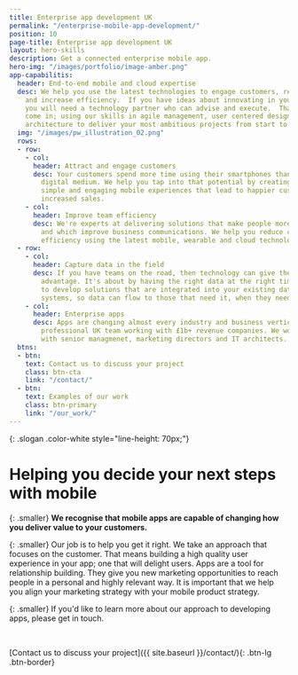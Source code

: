 ```yaml
---
title: Enterprise app development UK
permalink: "/enterprise-mobile-app-development/"
position: 10
page-title: Enterprise app development UK
layout: hero-skills
description: Get a connected enterprise mobile app.
hero-img: "/images/portfolio/image-amber.png"
app-capabilitis:
  header: End-to-end mobile and cloud expertise
  desc: We help you use the latest technologies to engage customers, reduce costs
    and increase efficiency.  If you have ideas about innovating in your industry,
    you will need a technology partner who can advise and execute.  That's where we
    come in; using our skills in agile management, user centered design, and technology
    architecture to deliver your most ambitious projects from start to finish.
  img: "/images/pw_illustration_02.png"
  rows:
  - row:
    - col: 
      header: Attract and engage customers
      desc: Your customers spend more time using their smartphones than any other
        digital medium. We help you tap into that potential by creating convenient,
        simple and engaging mobile experiences that lead to happier customers and
        increased sales.
    - col: 
      header: Improve team efficiency
      desc: We're experts at delivering solutions that make people more productive,
        and which improve business communications. We help you reduce costs and increase
        efficiency using the latest mobile, wearable and cloud technologies.
  - row:
    - col: 
      header: Capture data in the field
      desc: If you have teams on the road, then technology can give them a huge competitive
        advantage. It's about by having the right data at the right time. We're able
        to develop solutions that are integrated into your existing databases and
        systems, so data can flow to those that need it, when they need it.
    - col: 
      header: Enterprise apps
      desc: Apps are changing almost every industry and business vertical. We're a
        professional UK team working with £1b+ revenue companies. We work directly
        with senior managmenet, marketing directors and IT architects.
  btns:
  - btn: 
    text: Contact us to discuss your project
    class: btn-cta
    link: "/contact/"
  - btn: 
    text: Examples of our work
    class: btn-primary
    link: "/our_work/"
---
```


{: .slogan .color-white style="line-height: 70px;"}
# Helping you decide your **next steps** with mobile

{: .smaller}
**We recognise that mobile apps are capable of changing how you deliver value to your customers.**

{: .smaller}
Our job is to help you get it right. We take an approach that focuses on the customer.
That means building a high quality user experience in your app; one that will delight users.
Apps are a tool for relationship building. They give you new marketing opportunities to reach people in a personal and highly relevant way. It is important that we help you align your marketing strategy with your mobile product strategy.

{: .smaller}
If you'd like to learn more about our approach to developing apps, please get in touch.

<br/>

[Contact us to discuss your project]({{ site.baseurl }}/contact/){: .btn-lg .btn-border}